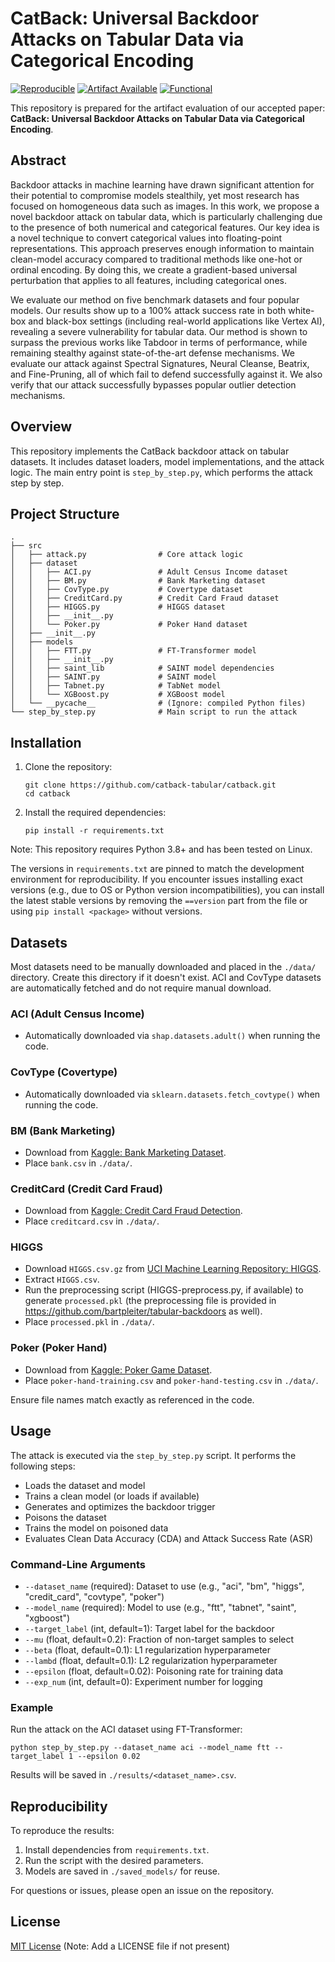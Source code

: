 # CatBack: Universal Backdoor Attacks on Tabular Data via Categorical Encoding

[![Reproducible](https://img.shields.io/badge/Reproducible-Yes-brightgreen)](https://shields.io/)
[![Artifact Available](https://img.shields.io/badge/Artifact-Available-blue)](https://shields.io/)
[![Functional](https://img.shields.io/badge/Functional-Yes-green)](https://shields.io/)

This repository is prepared for the artifact evaluation of our accepted paper: **CatBack: Universal Backdoor Attacks on Tabular Data via Categorical Encoding**.

## Abstract

Backdoor attacks in machine learning have drawn significant attention for their potential to compromise models stealthily, yet most research has focused on homogeneous data such as images. In this work, we propose a novel backdoor attack on tabular data, which is particularly challenging due to the presence of both numerical and categorical features. 
Our key idea is a novel technique to convert categorical values into floating-point representations. This approach preserves enough information to maintain clean-model accuracy compared to traditional methods like one-hot or ordinal encoding. By doing this, we create a gradient-based universal perturbation that applies to all features, including categorical ones.

We evaluate our method on five benchmark datasets and four popular models. Our results show up to a 100% attack success rate in both white-box and black-box settings (including real-world applications like Vertex AI), revealing a severe vulnerability for tabular data. Our method is shown to surpass the previous works like Tabdoor in terms of performance, while remaining stealthy against state-of-the-art defense mechanisms. We evaluate our attack against Spectral Signatures, Neural Cleanse, Beatrix, and Fine-Pruning, all of which fail to defend successfully against it. We also verify that our attack successfully bypasses popular outlier detection mechanisms. 

## Overview

This repository implements the CatBack backdoor attack on tabular datasets. It includes dataset loaders, model implementations, and the attack logic. The main entry point is `step_by_step.py`, which performs the attack step by step.

## Project Structure

```
.
├── src
│   ├── attack.py                # Core attack logic
│   ├── dataset
│   │   ├── ACI.py               # Adult Census Income dataset
│   │   ├── BM.py                # Bank Marketing dataset
│   │   ├── CovType.py           # Covertype dataset
│   │   ├── CreditCard.py        # Credit Card Fraud dataset
│   │   ├── HIGGS.py             # HIGGS dataset
│   │   ├── __init__.py
│   │   └── Poker.py             # Poker Hand dataset
│   ├── __init__.py
│   ├── models
│   │   ├── FTT.py               # FT-Transformer model
│   │   ├── __init__.py
│   │   ├── saint_lib            # SAINT model dependencies
│   │   ├── SAINT.py             # SAINT model
│   │   ├── Tabnet.py            # TabNet model
│   │   └── XGBoost.py           # XGBoost model
│   └── __pycache__              # (Ignore: compiled Python files)
└── step_by_step.py              # Main script to run the attack

```

## Installation

1. Clone the repository:
   ```
   git clone https://github.com/catback-tabular/catback.git
   cd catback
   ```

2. Install the required dependencies:
   ```
   pip install -r requirements.txt
   ```

Note: This repository requires Python 3.8+ and has been tested on Linux.

The versions in `requirements.txt` are pinned to match the development environment for reproducibility. If you encounter issues installing exact versions (e.g., due to OS or Python version incompatibilities), you can install the latest stable versions by removing the `==version` part from the file or using `pip install <package>` without versions.

## Datasets

Most datasets need to be manually downloaded and placed in the `./data/` directory. Create this directory if it doesn't exist. ACI and CovType datasets are automatically fetched and do not require manual download.

### ACI (Adult Census Income)
- Automatically downloaded via `shap.datasets.adult()` when running the code.

### CovType (Covertype)
- Automatically downloaded via `sklearn.datasets.fetch_covtype()` when running the code.

### BM (Bank Marketing)
- Download from [Kaggle: Bank Marketing Dataset](https://www.kaggle.com/datasets/janiobachmann/bank-marketing-dataset).
- Place `bank.csv` in `./data/`.

### CreditCard (Credit Card Fraud)
- Download from [Kaggle: Credit Card Fraud Detection](https://www.kaggle.com/datasets/mlg-ulb/creditcardfraud/data).
- Place `creditcard.csv` in `./data/`.

### HIGGS
- Download `HIGGS.csv.gz` from [UCI Machine Learning Repository: HIGGS](https://archive.ics.uci.edu/ml/datasets/HIGGS).
- Extract `HIGGS.csv`.
- Run the preprocessing script (HIGGS-preprocess.py, if available) to generate `processed.pkl` (the preprocessing file is provided in https://github.com/bartpleiter/tabular-backdoors as well).
- Place `processed.pkl` in `./data/`.

### Poker (Poker Hand)
- Download from [Kaggle: Poker Game Dataset](https://www.kaggle.com/datasets/hosseinah1/poker-game-dataset/data).
- Place `poker-hand-training.csv` and `poker-hand-testing.csv` in `./data/`.

Ensure file names match exactly as referenced in the code.

## Usage

The attack is executed via the `step_by_step.py` script. It performs the following steps:
- Loads the dataset and model
- Trains a clean model (or loads if available)
- Generates and optimizes the backdoor trigger
- Poisons the dataset
- Trains the model on poisoned data
- Evaluates Clean Data Accuracy (CDA) and Attack Success Rate (ASR)

### Command-Line Arguments

- `--dataset_name` (required): Dataset to use (e.g., "aci", "bm", "higgs", "credit_card", "covtype", "poker")
- `--model_name` (required): Model to use (e.g., "ftt", "tabnet", "saint", "xgboost")
- `--target_label` (int, default=1): Target label for the backdoor
- `--mu` (float, default=0.2): Fraction of non-target samples to select
- `--beta` (float, default=0.1): L1 regularization hyperparameter
- `--lambd` (float, default=0.1): L2 regularization hyperparameter
- `--epsilon` (float, default=0.02): Poisoning rate for training data
- `--exp_num` (int, default=0): Experiment number for logging

### Example

Run the attack on the ACI dataset using FT-Transformer:

```
python step_by_step.py --dataset_name aci --model_name ftt --target_label 1 --epsilon 0.02
```

Results will be saved in `./results/<dataset_name>.csv`.

## Reproducibility

To reproduce the results:
1. Install dependencies from `requirements.txt`.
2. Run the script with the desired parameters.
3. Models are saved in `./saved_models/` for reuse.

For questions or issues, please open an issue on the repository.

## License

[MIT License](LICENSE) (Note: Add a LICENSE file if not present) 